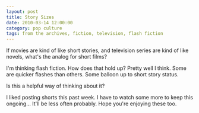 ```yaml
---
layout: post
title: Story Sizes
date: 2010-03-14 12:00:00
category: pop culture
tags: from the archives, fiction, television, flash fiction
---
```


If movies are kind of like short stories, and television series are kind of like novels, what's the analog for short films?

I'm thinking flash fiction. How does that hold up? Pretty well I think. Some are quicker flashes than others. Some balloon up to short story status.

Is this a helpful way of thinking about it?

I liked posting shorts this past week. I have to watch some more to keep this ongoing... It'll be less often probably. Hope you're enjoying these too.
